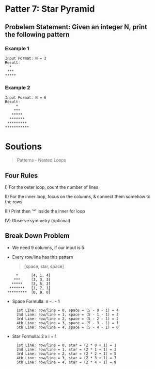 # Patter 7: Star Pyramid

## Probelem Statement: Given an integer N, print the following pattern

### Example 1

```
Input Format: N = 3
Result:
  *
 ***
*****
```

### Example 2

```
Input Format: N = 6
Result:
     *
    ***
   *****
  *******
 *********
***********
```

# Soutions

> Patterns - Nested Loops

## Four Rules

I) For the outer loop, count the number of lines

II) For the inner loop, focus on the columns, & connect them somehow to the rows

III) Print then '\*' inside the inner for loop

IV) Observe symmetry (optional)

## Break Down Problem

- We need 9 columns, if our input is 5
- Every row/line has this pattern

  > [space, star, space]

```
     *      [4, 1, 4]
    ***     [3, 3, 3]
   *****    [2, 5, 2]
  *******   [1, 7, 1]
 *********  [0, 9, 0]
```

- Space Formulla: n - i - 1
  ```
    1st Line: row/line = 0, space = (5 - 0 - 1) = 4
    2nd Line: row/line = 1, space = (5 - 1 - 1) = 3
    3rd Line: row/line = 2, space = (5 - 2 - 1) = 2
    4th Line: row/line = 3, space = (5 - 3 - 1) = 1
    5th Line: row/line = 4, space = (5 - 4 - 1) = 0
  ```
- Star Formulla: 2 x i + 1
  ```
    1st Line: row/line = 0, star = (2 * 0 + 1) = 1
    2nd Line: row/line = 1, star = (2 * 1 + 1) = 3
    3rd Line: row/line = 2, star = (2 * 2 + 1) = 5
    4th Line: row/line = 3, star = (2 * 3 + 1) = 7
    5th Line: row/line = 4, star = (2 * 4 + 1) = 9
  ```
